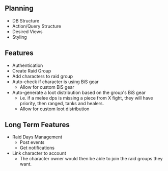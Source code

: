 ## Planning
- DB Structure
- Action/Query Structure
- Desired Views
- Styling

## Features
- Authentication
- Create Raid Group
- Add characters to raid group
- Auto-check if character is using BiS gear
    - Allow for custom BiS gear
- Auto-generate a loot distribution based on the group's BiS gear
    - i.e. if a melee dps is missing a piece from X fight, they will have priority, then ranged, tanks and healers.
    - Allow for custom loot distribution

## Long Term Features
- Raid Days Management
    - Post events
    - Get notifications
- Link character to account
    - The character owner would then be able to join the raid groups they want.